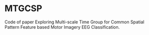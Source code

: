 # MTGCSP
Code of paper Exploring Multi-scale Time Group for Common Spatial Pattern Feature based Motor Imagery EEG Classification.
